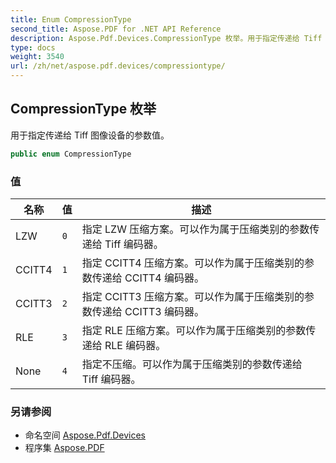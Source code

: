 ```yaml
---
title: Enum CompressionType
second_title: Aspose.PDF for .NET API Reference
description: Aspose.Pdf.Devices.CompressionType 枚举。用于指定传递给 Tiff 图像设备的参数值
type: docs
weight: 3540
url: /zh/net/aspose.pdf.devices/compressiontype/
---
```

## CompressionType 枚举

用于指定传递给 Tiff 图像设备的参数值。

```csharp
public enum CompressionType
```

### 值

| 名称 | 值 | 描述 |
| --- | --- | --- |
| LZW | `0` | 指定 LZW 压缩方案。可以作为属于压缩类别的参数传递给 Tiff 编码器。 |
| CCITT4 | `1` | 指定 CCITT4 压缩方案。可以作为属于压缩类别的参数传递给 CCITT4 编码器。 |
| CCITT3 | `2` | 指定 CCITT3 压缩方案。可以作为属于压缩类别的参数传递给 CCITT3 编码器。 |
| RLE | `3` | 指定 RLE 压缩方案。可以作为属于压缩类别的参数传递给 RLE 编码器。 |
| None | `4` | 指定不压缩。可以作为属于压缩类别的参数传递给 Tiff 编码器。 |

### 另请参阅

* 命名空间 [Aspose.Pdf.Devices](../../aspose.pdf.devices/)
* 程序集 [Aspose.PDF](../../)
